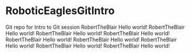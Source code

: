 # RoboticEaglesGitIntro
Git repo for Intro to Git session
RobertTheBlair Hello world!
RobertTheBlair Hello world!
RobertTheBlair Hello world!
RobertTheBlair Hello world!
RobertTheBlair Hello world!
RobertTheBlair Hello world!
RobertTheBlair Hello world!
RobertTheBlair Hello world!
RobertTheBlair Hello world!
